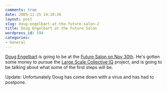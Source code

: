 ```yaml
---
comments: true
date: 2005-11-25 14:10:26
layout: post
slug: doug-engelbart-at-the-future-salon-2
title: Doug Engelbart at the Future Salon
wordpress_id: 594
categories:
- General
---
```


[Doug Engelbart](http://en.wikipedia.org/wiki/Doug_Engelbart) is going to be at the [Future Salon on Nov 30th](http://www.futuresalon.org/2005/11/future_salon_wi.html). He's gotten some money to pursue the [Large Scale Collective IQ](http://www.socialtext.net/futuresalon/index.cgi?large_scale_collective_iq) project, and is going to be talking about what some of the first steps will be.





Update: Unfortunately Doug has come down with a virus and has had to postpone.
